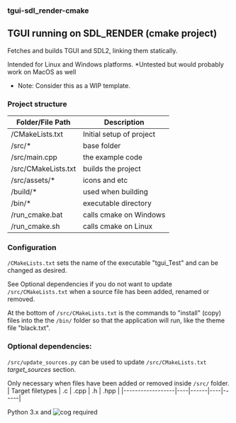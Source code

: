 ### tgui-sdl_render-cmake
TGUI running on SDL_RENDER (cmake project)
----
Fetches and builds TGUI and SDL2, linking them statically.

Intended for Linux and Windows platforms.
*Untested but would probably work on MacOS as well

* Note: Consider this as a WIP template.

### Project structure
| Folder/File Path | Description           |
|-----------------|-----------------------|
| /CMakeLists.txt | Initial setup of project |
| /src/*           | base folder           |
| /src/main.cpp   | the example code      |
| /src/CMakeLists.txt | builds the project |
| /src/assets/*    | icons and etc         |
| /build/*         | used when building    |
| /bin/*           | executable directory  |
| /run_cmake.bat     | calls cmake on Windows |
| /run_cmake.sh     | calls cmake on Linux |

### Configuration
```/CMakeLists.txt``` sets the name of the executable "tgui_Test" and can be changed as desired. 

See Optional dependencies if you do not want to update ```/src/CMakeLists.txt``` when a source file has been added, renamed or removed.

At the bottom of ```/src/CMakeLists.txt``` is the commands to "install" (copy) files into the the ```/bin/``` folder so that the application will run, like the theme file "black.txt".

### Optional dependencies:
```/src/update_sources.py``` can be used to update ```/src/CMakeLists.txt``` *target_sources* section.

Only necessary when files have been added or removed inside ```/src/``` folder.
| Target filetypes | .c | .cpp | .h | .hpp |
|------------------|----|------|----|------|

Python 3.x and ![cog](https://github.com/nedbat/cog) required
